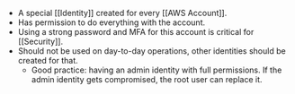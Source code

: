 - A special [[Identity]] created for every [[AWS Account]].
- Has permission to do everything with the account.
- Using a strong password and MFA for this account is critical for [[Security]].
- Should not be used on day-to-day operations, other identities should be created for that.
	- Good practice: having an admin identity with full permissions. If the admin identity gets compromised, the root user can replace it.